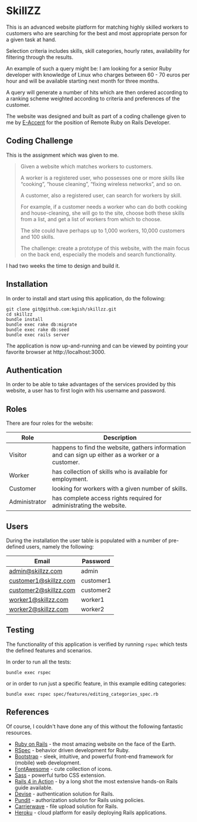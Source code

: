 # SkillZZ

This is an advanced website platform for matching highly skilled workers to customers who are searching for the best and most appropriate person for a given task at hand.

Selection criteria includes skills, skill categories, hourly rates, availability for filtering through the results.

An example of such a query might be: I am looking for a senior Ruby developer with knowledge of Linux who charges between 60 - 70 euros per hour and will be available starting next month for three months.

A query will generate a number of hits which are then ordered according to a ranking scheme weighted according to criteria and preferences of the customer.

The website was designed and built as part of a coding challenge given to me by [E-Accent](https://www.e-accent.com/) for the position of Remote Ruby on Rails Developer.


## Coding Challenge

This is the assignment which was given to me.

> Given a website which matches workers to customers. 
> 
> A worker is a registered user, who possesses one or more skills like “cooking”, “house cleaning”, “fixing wireless networks”, and so on. 
> 
> A customer, also a registered user, can search for workers by skill.
> 
> For example, if a customer needs a worker who can do both cooking and house-cleaning, she will go to the site, choose both these skills from a list, and get a list of workers from which to choose.
> 
> The site could have perhaps up to 1,000 workers, 10,000 customers and 100 skills.
> 
> The challenge: create a prototype of this website, with the main focus on the back end, especially the models and search functionality.

I had two weeks the time to design and build it.


## Installation

In order to install and start using this application, do the following:

    git clone git@github.com:kgish/skillzz.git
    cd skillzz
    bundle install
    bundle exec rake db:migrate
    bundle exec rake db:seed
    bundle exec rails server

The application is now up-and-running and can be viewed by pointing your favorite browser at http://localhost:3000.


## Authentication

In order to be able to take advantages of the services provided by this website, a user has to first login with his username and password.


## Roles

There are four roles for the website:

Role | Description
------------ | -------------
Visitor | happens to find the website, gathers information and can sign up either as a worker or a customer.
Worker | has collection of skills who is available for employment.
Customer | looking for workers with a given number of skills.
Administrator | has complete access rights required for administrating the website.


## Users

During the installation the user table is populated with a number of pre-defined users, namely the following:

Email | Password
------------ | -------------
admin@skillzz.com | admin
customer1@skillzz.com | customer1
customer2@skillzz.com | customer2
worker1@skillzz.com | worker1
worker2@skillzz.com | worker2


## Testing

The functionality of this application is verified by running `rspec` which tests the defined features and scenarios.

In order to run all the tests:

    bundle exec rspec
  
or in order to run just a specific feature, in this example editing categories:

    bundle exec rspec spec/features/editing_categories_spec.rb
    

## References

Of course, I couldn't have done any of this without the following fantastic resources.

* [Ruby on Rails](http://rubyonrails.org/) - the most amazing website on the face of the Earth.
* [RSpec](http://rspec.info/) - behavior driven development for Ruby.
* [Bootstrap](http://getbootstrap.com/) - sleek, intuitive, and powerful front-end framework for (mobile) web development.
* [FontAwesome](http://fontawesome.io/) - cute collection of icons.
* [Sass](http://sass-lang.com/) - powerful turbo CSS extension.
* [Rails 4 in Action](https://www.manning.com/books/rails-4-in-action) - by a long shot the most extensive hands-on Rails guide available.
* [Devise](https://github.com/plataformatec/devise) - authentication solution for Rails.
* [Pundit](https://github.com/elabs/pundit) - authorization solution for Rails using policies.
* [Carrierwave](https://github.com/carrierwaveuploader/carrierwave) - file upload solution for Rails.
* [Heroku](https://www.heroku.com/) - cloud platform for easily deploying Rails applications.
